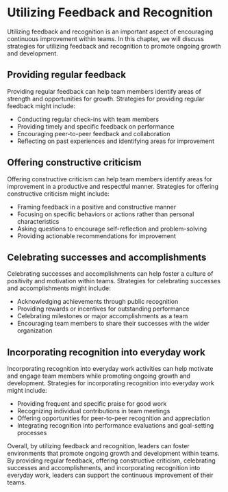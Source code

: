 Utilizing Feedback and Recognition
=================================================================================

Utilizing feedback and recognition is an important aspect of encouraging continuous improvement within teams. In this chapter, we will discuss strategies for utilizing feedback and recognition to promote ongoing growth and development.

Providing regular feedback
--------------------------

Providing regular feedback can help team members identify areas of strength and opportunities for growth. Strategies for providing regular feedback might include:

* Conducting regular check-ins with team members
* Providing timely and specific feedback on performance
* Encouraging peer-to-peer feedback and collaboration
* Reflecting on past experiences and identifying areas for improvement

Offering constructive criticism
-------------------------------

Offering constructive criticism can help team members identify areas for improvement in a productive and respectful manner. Strategies for offering constructive criticism might include:

* Framing feedback in a positive and constructive manner
* Focusing on specific behaviors or actions rather than personal characteristics
* Asking questions to encourage self-reflection and problem-solving
* Providing actionable recommendations for improvement

Celebrating successes and accomplishments
-----------------------------------------

Celebrating successes and accomplishments can help foster a culture of positivity and motivation within teams. Strategies for celebrating successes and accomplishments might include:

* Acknowledging achievements through public recognition
* Providing rewards or incentives for outstanding performance
* Celebrating milestones or major accomplishments as a team
* Encouraging team members to share their successes with the wider organization

Incorporating recognition into everyday work
--------------------------------------------

Incorporating recognition into everyday work activities can help motivate and engage team members while promoting ongoing growth and development. Strategies for incorporating recognition into everyday work might include:

* Providing frequent and specific praise for good work
* Recognizing individual contributions in team meetings
* Offering opportunities for peer-to-peer recognition and appreciation
* Integrating recognition into performance evaluations and goal-setting processes

Overall, by utilizing feedback and recognition, leaders can foster environments that promote ongoing growth and development within teams. By providing regular feedback, offering constructive criticism, celebrating successes and accomplishments, and incorporating recognition into everyday work, leaders can support the continuous improvement of their teams.

